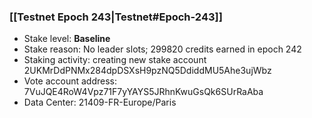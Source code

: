 ### [[Testnet Epoch 243|Testnet#Epoch-243]]
* Stake level: **Baseline**
* Stake reason: No leader slots; 299820 credits earned in epoch 242
* Staking activity: creating new stake account 2UKMrDdPNMx284dpDSXsH9pzNQ5DdiddMU5Ahe3ujWbz
* Vote account address: 7VuJQE4RoW4Vpz71F7yYAYS5JRhnKwuGsQk6SUrRaAba
* Data Center: 21409-FR-Europe/Paris